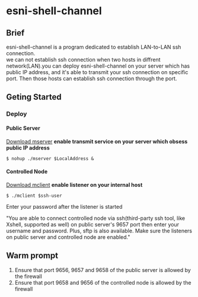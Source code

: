 # esni-shell-channel

## Brief
esni-shell-channel is a program dedicated to establish LAN-to-LAN ssh connection.  
we can not establish ssh connection when two hosts in diffrent network(LAN).you can deploy esni-shell-channel on your server which has public IP address, and it's able to transmit your ssh connection on specific port. Then those hosts can establish ssh connection through the port.

## Geting Started

### Deploy 
#### Public Server
[Download mserver](https://github.com/MRKKmrkk/esni-shell-channel/releases/download/v0.0.1/mserver)  **enable transmit service on your server which obsess public IP address**  
```shell
$ nohup ./mserver $LocalAddress &
```

#### Controlled Node 
[Download mclient](https://github.com/MRKKmrkk/esni-shell-channel/releases/download/v0.0.1/mclient)
**enable listener on your internal host**  
```shell
$ ./mclient $ssh-user
```
Enter your password after the listener is started  

"You are able to connect controlled node via ssh(third-party ssh tool, like Xshell, supported as well) on public server's 9657 port then enter your username and password. Plus, sftp is also available. Make sure the listeners on public server and controlled node are enabled."

## Warm prompt
1. Ensure that port 9656, 9657 and 9658 of the public server is allowed by the firewall
2. Ensure that port 9658 and 9656 of the controlled node is allowed by the firewall

